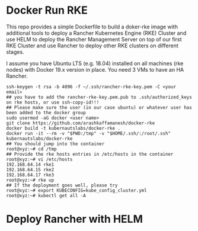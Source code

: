 # Docker Run RKE

This repo provides a simple Dockerfile to build a doker-rke image with additional tools to deploy a Rancher Kubernetes Engine (RKE) Cluster and use HELM to deploy the Rancher Management Server on top of our first RKE Cluster and use Rancher to deploy other RKE clusters on different stages.

I assume you have Ubuntu LTS (e.g. 18.04) installed on all machines (rke nodes) with Docker 19.x version in place. You need 3 VMs to have an HA Rancher.

```
ssh-keygen -t rsa -b 4096 -f ~/.ssh/rancher-rke-key.pem -C <your email>
## you have to add the rancher-rke-key.pem.pub to .ssh/authorized_keys on rke hosts, or use ssh-copy-id!!!
## Please make sure the user (in our case ubuntu) or whatever user has been added to the docker group
sudo usermod -aG docker <user name>
git clone https://github.com/arashkaffamanesh/docker-rke
docker build -t kubernautslabs/docker-rke .
docker run -it --rm -v "$PWD:/tmp" -v "$HOME/.ssh/:/root/.ssh" kubernautslabs/docker-rke
## You should jump into the container
root@xyz:~# cd /tmp
## Provide the rke hosts entries in /etc/hosts in the container
root@xyz:~# vi /etc/hosts
192.168.64.14 rke1
192.168.64.15 rke2
192.168.64.17 rke3
root@xyz:~# rke up
## If the deployment goes well, please try
root@xyz:~# export KUBECONFIG=kube_config_cluster.yml
root@xyz:~# kubectl get all -A
```

# Deploy Rancher with HELM


